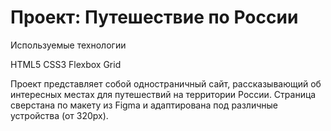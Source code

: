 # Проект: Путешествие по России


Используемые технологии

HTML5
CSS3
Flexbox
Grid

Проект представляет собой одностраничный сайт, рассказывающий об интересных местах для путешествий на территории России. Страница сверстана по макету из Figma и адаптирована под различные устройства (от 320px).
